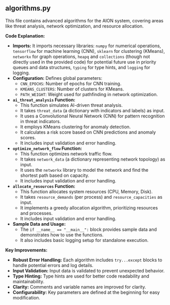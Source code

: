 ##   algorithms.py

This file contains advanced algorithms for the AION system, covering areas like threat analysis, network optimization, and resource allocation.

**Code Explanation:**

* **Imports:** It imports necessary libraries: `numpy` for numerical operations, `tensorflow` for machine learning (CNN), `sklearn` for clustering (KMeans), `networkx` for graph operations, `heapq` and `collections` (though not directly used in the provided code) for potential future use in priority queues and data structures, `typing` for type hints, and `logging` for logging.
* **Configuration:** Defines global parameters:
    * `CNN_EPOCHS`: Number of epochs for CNN training.
    * `KMEANS_CLUSTERS`: Number of clusters for KMeans.
    * `PATH_WEIGHT`: Weight used for pathfinding in network optimization.
* **`ai_threat_analysis` Function:**
    * This function simulates AI-driven threat analysis.
    * It takes `threat_data` (a dictionary with indicators and labels) as input.
    * It uses a Convolutional Neural Network (CNN) for pattern recognition in threat indicators.
    * It employs KMeans clustering for anomaly detection.
    * It calculates a risk score based on CNN predictions and anomaly scores.
    * It includes input validation and error handling.
* **`optimize_network_flow` Function:**
    * This function optimizes network traffic flow.
    * It takes `network_data` (a dictionary representing network topology) as input.
    * It uses the `networkx` library to model the network and find the shortest path based on capacity.
    * It includes input validation and error handling.
* **`allocate_resources` Function:**
    * This function allocates system resources (CPU, Memory, Disk).
    * It takes `resource_demands` (per process) and `resource_capacities` as input.
    * It implements a greedy allocation algorithm, prioritizing resources and processes.
    * It includes input validation and error handling.
* **Sample Data and Usage:**
    * The `if __name__ == "__main__":` block provides sample data and demonstrates how to use the functions.
    * It also includes basic logging setup for standalone execution.

**Key Improvements:**

* **Robust Error Handling:** Each algorithm includes `try...except` blocks to handle potential errors and log details.
* **Input Validation:** Input data is validated to prevent unexpected behavior.
* **Type Hinting:** Type hints are used for better code readability and maintainability.
* **Clarity:** Comments and variable names are improved for clarity.
* **Configurability:** Key parameters are defined at the beginning for easy modification.
